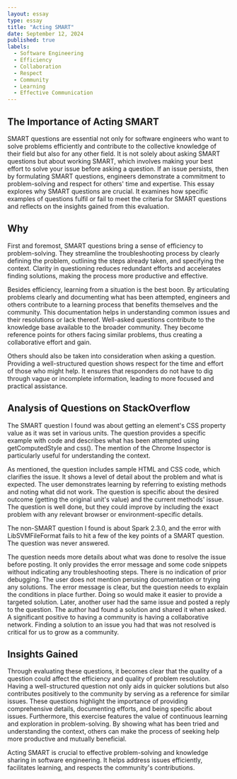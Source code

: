 ```yaml
---
layout: essay
type: essay
title: "Acting SMART"
date: September 12, 2024
published: true
labels:
  - Software Engineering
  - Efficiency
  - Collaboration
  - Respect
  - Community
  - Learning
  - Effective Communication
---
```


## The Importance of Acting SMART

SMART questions are essential not only for software engineers who want to solve problems efficiently and contribute to the collective knowledge of their field but also for any other field. It is not solely about asking SMART questions but about working SMART, which involves making your best effort to solve your issue before asking a question. If an issue persists, then by formulating SMART questions, engineers demonstrate a commitment to problem-solving and respect for others' time and expertise. This essay explores why SMART questions are crucial. It examines how specific examples of questions fulfil or fail to meet the criteria for SMART questions and reflects on the insights gained from this evaluation.

## Why

First and foremost, SMART questions bring a sense of efficiency to problem-solving. They streamline the troubleshooting process by clearly defining the problem, outlining the steps already taken, and specifying the context. Clarity in questioning reduces redundant efforts and accelerates finding solutions, making the process more productive and effective.

Besides efficiency, learning from a situation is the best boon. By articulating problems clearly and documenting what has been attempted, engineers and others contribute to a learning process that benefits themselves and the community. This documentation helps in understanding common issues and their resolutions or lack thereof. Well-asked questions contribute to the knowledge base available to the broader community. They become reference points for others facing similar problems, thus creating a collaborative effort and gain.

Others should also be taken into consideration when asking a question. Providing a well-structured question shows respect for the time and effort of those who might help. It ensures that responders do not have to dig through vague or incomplete information, leading to more focused and practical assistance.

## Analysis of Questions on StackOverflow

The SMART question  I found was about getting an element's CSS property value as it was set in various units. The question provides a specific example with code and describes what has been attempted using getComputedStyle and css(). The mention of the Chrome Inspector is particularly useful for understanding the context.

As mentioned, the question includes sample HTML and CSS code, which clarifies the issue. It shows a level of detail about the problem and what is expected. The user demonstrates learning by referring to existing methods and noting what did not work. The question is specific about the desired outcome (getting the original unit's value) and the current methods' issue. The question is well done, but they could improve by including the exact problem with any relevant browser or environment-specific details.

The non-SMART question I found is about Spark 2.3.0, and the error with LibSVMFileFormat fails to hit a few of the key points of a SMART question. The question was never answered. 

The question needs more details about what was done to resolve the issue before posting. It only provides the error message and some code snippets without indicating any troubleshooting steps. There is no indication of prior debugging. The user does not mention perusing documentation or trying any solutions. The error message is clear, but the question needs to explain the conditions in place further. Doing so would make it easier to provide a targeted solution. Later, another user had the same issue and posted a reply to the question. The author had found a solution and shared it when asked. A significant positive to having a community is having a collaborative network. Finding a solution to an issue you had that was not resolved is critical for us to grow as a community.

## Insights Gained

Through evaluating these questions, it becomes clear that the quality of a question could affect the efficiency and quality of problem resolution. Having a well-structured question not only aids in quicker solutions but also contributes positively to the community by serving as a reference for similar issues. These questions highlight the importance of providing comprehensive details, documenting efforts, and being specific about issues.
Furthermore, this exercise features the value of continuous learning and exploration in problem-solving. By showing what has been tried and understanding the context, others can make the process of seeking help more productive and mutually beneficial.
    
Acting SMART is crucial to effective problem-solving and knowledge sharing in software engineering. It helps address issues efficiently, facilitates learning, and respects the community's contributions.